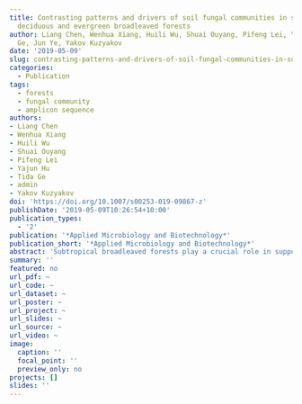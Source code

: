 ```yaml
---
title: Contrasting patterns and drivers of soil fungal communities in subtropical
  deciduous and evergreen broadleaved forests
author: Liang Chen, Wenhua Xiang, Huili Wu, Shuai Ouyang, Pifeng Lei, Yajun Hu, Tida
  Ge, Jun Ye, Yakov Kuzyakov
date: '2019-05-09'
slug: contrasting-patterns-and-drivers-of-soil-fungal-communities-in-subtropical-deciduous-and-evergreen-broadleaved-forests
categories:
  - Publication
tags:
  - forests
  - fungal community
  - amplicon sequence
authors:
- Liang Chen
- Wenhua Xiang
- Huili Wu
- Shuai Ouyang
- Pifeng Lei
- Yajun Hu
- Tida Ge
- admin
- Yakov Kuzyakov
doi: 'https://doi.org/10.1007/s00253-019-09867-z'
publishDate: '2019-05-09T10:26:54+10:00'
publication_types:
  - '2'
publication: '*Applied Microbiology and Biotechnology*'
publication_short: '*Applied Microbiology and Biotechnology*'
abstract: 'Subtropical broadleaved forests play a crucial role in supporting terrestrial ecosystem functions, but little is known about their belowground soil fungal communities despite that they have central functions in C, N, and P cycles. This study investigated the structures and identified the drivers of soil fungal communities in subtropical deciduous and evergreen broadleaved forests, using high-throughput sequencing and FUNGuild for fungal identification and assignment to the trophic guild. Fungal richness was much higher in the deciduous than in the evergreen forest. Both forests were dominated by Ascomycota and Basidiomycota phyla, but saprophytic fungi were more abundant in the deciduous forest and ectomycorrhizal fungi predominated in the evergreen forest. Fungal communities had strong links to plant and soil properties. Specifically, plant diversity and litter biomass were the main aboveground drivers of fungal diversity and composition in the deciduous forest, while host effects were prominent in the evergreen forest. The belowground factors, i.e., soil pH, water content, and nutrients especially available P, were identified as the primary drivers of soil fungal communities in the broadleaved forests. Co-occurrence network analysis revealed assembly of fungal composition in broadleaved forest soils was non-random. The smaller modularity of the network in the deciduous forest reflects lower resistance to environment changes. Concluding, these results showed that plant community attributes, soil properties, and potential interactions among fungal functional guilds operate jointly on the divergence of soil fungal community assembly in the two broadleaved forest types.'
summary: ''
featured: no
url_pdf: ~
url_code: ~
url_dataset: ~
url_poster: ~
url_project: ~
url_slides: ~
url_source: ~
url_video: ~
image:
  caption: ''
  focal_point: ''
  preview_only: no
projects: []
slides: ''
---
```


